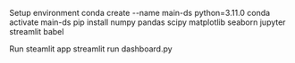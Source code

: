 Setup environment
conda create --name main-ds python=3.11.0
conda activate main-ds
pip install numpy pandas scipy matplotlib seaborn jupyter streamlit babel

Run steamlit app
streamlit run dashboard.py
